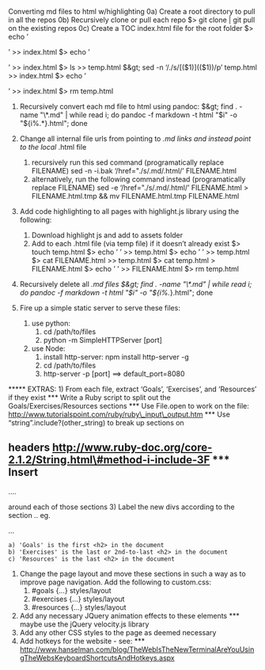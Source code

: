 Converting md files to html w/highlighting 0a) Create a root directory to pull in all the repos 0b) Recursively clone or pull each repo $&gt; git clone | git pull on the existing repos 0c) Create a TOC index.html file for the root folder $&gt; echo ’

’ &gt;&gt; index.html $&gt; echo ’

’ &gt;&gt; index.html $&gt; ls &gt;&gt; temp.html $&gt; sed -n ‘/./s/[($1)](($1))/p’ temp.html &gt;&gt; index.html $&gt; echo ’

’ &gt;&gt; index.html $&gt; rm temp.html

1.  Recursively convert each md file to html using pandoc: <span class="math inline">$&gt; find . -name "\*.md" | while read i; do pandoc -f markdown -t html "$</span>i" -o "${i%.\*}.html"; done

2.  Change all internal file urls from pointing to *.md links and instead point to the local* .html file
    1.  recursively run this sed command (programatically replace FILENAME) sed -n -i.bak ‘/href="./s/.md/.html/’ FILENAME.html
    2.  alternatively, run the following command instead (programatically replace FILENAME) sed -e ‘/href="./s/.md/.html/’ FILENAME.html &gt; FILENAME.html.tmp && mv FILENAME.html.tmp FILENAME.html
3.  Add code highlighting to all pages with highlight.js library using the following:
    1.  Download highlight js and add to assets folder
    2.  Add
        to each .html file (via temp file) if it doesn’t already exist $&gt; touch temp.html $&gt; echo ’
        ’ &gt;&gt; temp.html $&gt; echo ’
        ’ &gt;&gt; temp.html $&gt; cat FILENAME.html &gt;&gt; temp.html $&gt; cat temp.html &gt; FILENAME.html $&gt; echo ’
        ’ &gt;&gt; FILENAME.html $&gt; rm temp.html
4.  Recursively delete all *.md files <span class="math inline">$&gt; find . -name "\*.md" | while read i; do pandoc -f markdown -t html "$</span>i" -o "${i%.*}.html"; done

5.  Fire up a simple static server to serve these files:
    1.  use python:
        1.  cd /path/to/files
        2.  python -m SimpleHTTPServer \[port\]
    2.  use Node:
        1.  install http-server: npm install http-server -g
        2.  cd /path/to/files
        3.  http-server -p \[port\] ==&gt; default\_port=8080

\*\*\*\*\* EXTRAS: 1) From each file, extract ‘Goals’, ‘Exercises’, and ‘Resources’ if they exist \*\*\* Write a Ruby script to split out the Goals/Exercises/Resources sections \*\*\* Use File.open to work on the file: http://www.tutorialspoint.com/ruby/ruby\_input\_output.htm \*\*\* Use “string”.include?(other\_string) to break up sections on

headers http://www.ruby-doc.org/core-2.1.2/String.html\#method-i-include-3F \*\*\* Insert
-----------------------------------------------------------------------------------------

….

around each of those sections 3) Label the new divs according to the section .. eg.

…

    a) 'Goals' is the first <h2> in the document
    b) 'Exercises' is the last or 2nd-to-last <h2> in the document
    c) 'Resources' is the last <h2> in the document

1.  Change the page layout and move these sections in such a way as to improve page navigation. Add the following to custom.css:
    1.  \#goals {…} styles/layout
    2.  \#exercises {…} styles/layout
    3.  \#resources {…} styles/layout
2.  Add any necessary JQuery animation effects to these elements \*\*\* maybe use the jQuery velocity.js library
3.  Add any other CSS styles to the page as deemed necessary
4.  Add hotkeys for the website - see: \*\*\* http://www.hanselman.com/blog/TheWebIsTheNewTerminalAreYouUsingTheWebsKeyboardShortcutsAndHotkeys.aspx

